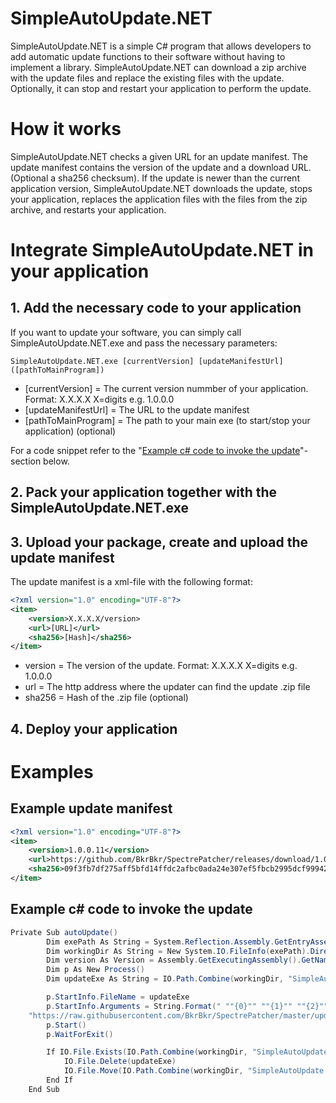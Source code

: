 # SimpleAutoUpdate.NET
SimpleAutoUpdate.NET is a simple C# program that allows developers to add automatic update functions to their software without having to implement a library. SimpleAutoUpdate.NET can download a zip archive with the update files and replace the existing files with the update. Optionally, it can stop and restart your application to perform the update.

# How it works
SimpleAutoUpdate.NET checks a given URL for an update manifest. The update manifest contains the version of the update and a download URL. (Optional a sha256 checksum). If the update is newer than the current application version, SimpleAutoUpdate.NET downloads the update, stops your application, replaces the application files with the files from the zip archive, and restarts your application.

# Integrate SimpleAutoUpdate.NET in your application

## 1. Add the necessary code to your application
If you want to update your software, you can simply call SimpleAutoUpdate.NET.exe and pass the necessary parameters:

```console
SimpleAutoUpdate.NET.exe [currentVersion] [updateManifestUrl] ([pathToMainProgram])
```

* \[currentVersion] = The current version nummber of your application. Format: X.X.X.X X=digits e.g. 1.0.0.0
* \[updateManifestUrl] = The URL to the update manifest
* \[pathToMainProgram] = The path to your main exe (to start/stop your application) (optional)

For a code snippet refer to the "[Example c# code to invoke the update](#example-c-code-to-invoke-the-update)"-section below.

## 2. Pack your application together with the SimpleAutoUpdate.NET.exe

## 3. Upload your package, create and upload the update manifest
The update manifest is a xml-file with the following format:

```xml
<?xml version="1.0" encoding="UTF-8"?>
<item>
    <version>X.X.X.X/version>
    <url>[URL]</url>
    <sha256>[Hash]</sha256>
</item>
```

* version = The version of the update. Format: X.X.X.X X=digits e.g. 1.0.0.0
* url = The http address where the updater can find the update .zip file
* sha256 = Hash of the .zip file (optional)

## 4. Deploy your application

# Examples

## Example update manifest
```xml
<?xml version="1.0" encoding="UTF-8"?>
<item>
    <version>1.0.0.11</version>
    <url>https://github.com/BkrBkr/SpectrePatcher/releases/download/1.0.0.11/SpectrePatcher.zip</url>
    <sha256>09f3fb7df275aff5bfd14ffdc2afbc0ada24e307ef5fbcb2995dcf999423fac9</sha256>
</item>
```

## Example c# code to invoke the update

```csharp
Private Sub autoUpdate()
        Dim exePath As String = System.Reflection.Assembly.GetEntryAssembly().Location
        Dim workingDir As String = New System.IO.FileInfo(exePath).Directory.FullName
        Dim version As Version = Assembly.GetExecutingAssembly().GetName().Version
        Dim p As New Process()
        Dim updateExe As String = IO.Path.Combine(workingDir, "SimpleAutoUpdate.NET.exe")

        p.StartInfo.FileName = updateExe
        p.StartInfo.Arguments = String.Format(" ""{0}"" ""{1}"" ""{2}"" ", version.ToString(),         
	"https://raw.githubusercontent.com/BkrBkr/SpectrePatcher/master/update.xml", exePath)
        p.Start()
        p.WaitForExit()

        If IO.File.Exists(IO.Path.Combine(workingDir, "SimpleAutoUpdate.NET.exe.update")) Then
            IO.File.Delete(updateExe)
            IO.File.Move(IO.Path.Combine(workingDir, "SimpleAutoUpdate.NET.exe.update"), updateExe)
        End If
    End Sub
```
